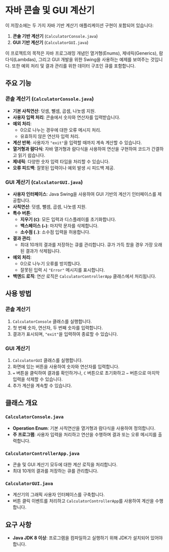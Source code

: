 # 자바 콘솔 및 GUI 계산기

이 저장소에는 두 가지 자바 기반 계산기 애플리케이션 구현이 포함되어 있습니다:
1. **콘솔 기반 계산기** (`CalculatorConsole.java`)
2. **GUI 기반 계산기** (`CalculatorGUI.java`)

이 프로젝트의 목적은 자바 프로그래밍 개념인 열거형(Enums), 제네릭(Generics), 람다식(Lambdas), 그리고 GUI 개발을 위한 Swing을 사용하는 예제를 보여주는 것입니다. 또한 예외 처리 및 결과 관리를 위한 데이터 구조인 큐를 포함합니다.

## 주요 기능

### 콘솔 계산기 (`CalculatorConsole.java`)
- **기본 사칙연산**: 덧셈, 뺄셈, 곱셈, 나눗셈 지원.
- **사용자 입력 처리**: 콘솔에서 숫자와 연산자를 입력받습니다.
- **예외 처리**:
    - 0으로 나누는 경우에 대한 오류 메시지 처리.
    - 유효하지 않은 연산자 입력 처리.
- **계산 반복**: 사용자가 `"exit"`을 입력할 때까지 계속 계산할 수 있습니다.
- **열거형과 람다식**: 자바 열거형과 람다식을 사용하여 연산을 구현하여 코드가 간결하고 읽기 쉽습니다.
- **제네릭**: 다양한 숫자 입력 타입을 처리할 수 있습니다.
- **오류 피드백**: 잘못된 입력이나 예외 발생 시 피드백 제공.

### GUI 계산기 (`CalculatorGUI.java`)
- **사용자 인터페이스**: Java Swing을 사용하여 GUI 기반의 계산기 인터페이스를 제공합니다.
- **사칙연산**: 덧셈, 뺄셈, 곱셈, 나눗셈 지원.
- **특수 버튼**:
  - **지우기 (`C`)**: 모든 입력과 디스플레이를 초기화합니다.
  - **백스페이스 (`←`)**: 마지막 문자를 삭제합니다.
  - **소수점 (`.`)**: 소수점 입력을 허용합니다.
- **결과 관리**:
  - 최대 10개의 결과를 저장하는 큐를 관리합니다. 큐가 가득 찼을 경우 가장 오래된 결과가 삭제됩니다.
- **예외 처리**:
  - 0으로 나누기 오류를 방지합니다.
  - 잘못된 입력 시 `"Error"` 메시지를 표시합니다.
- **백엔드 로직**: 연산 로직은 `CalculatorControllerApp` 클래스에서 처리됩니다.

## 사용 방법

### 콘솔 계산기
1. `CalculatorConsole` 클래스를 실행합니다.
2. 첫 번째 숫자, 연산자, 두 번째 숫자를 입력합니다.
3. 결과가 표시되며, `"exit"`을 입력하여 종료할 수 있습니다.

### GUI 계산기
1. `CalculatorGUI` 클래스를 실행합니다.
2. 화면에 있는 버튼을 사용하여 숫자와 연산자를 입력합니다.
3. `=` 버튼을 클릭하여 결과를 확인하거나, `C` 버튼으로 초기화하고 `←` 버튼으로 마지막 입력을 삭제할 수 있습니다.
4. 추가 계산을 계속할 수 있습니다.

## 클래스 개요

### `CalculatorConsole.java`
- **Operation Enum**: 기본 사칙연산을 열거형과 람다식을 사용하여 정의합니다.
- **주 프로그램**: 사용자 입력을 처리하고 연산을 수행하며 결과 또는 오류 메시지를 출력합니다.

### `CalculatorControllerApp.java`
- 콘솔 및 GUI 계산기 모두에 대한 계산 로직을 처리합니다.
- 최대 10개의 결과를 저장하는 큐를 관리합니다.

### `CalculatorGUI.java`
- 계산기의 그래픽 사용자 인터페이스를 구축합니다.
- 버튼 클릭 이벤트를 처리하고 `CalculatorControllerApp`를 사용하여 계산을 수행합니다.

## 요구 사항
- **Java JDK 8 이상**: 프로그램을 컴파일하고 실행하기 위해 JDK가 설치되어 있어야 합니다.

